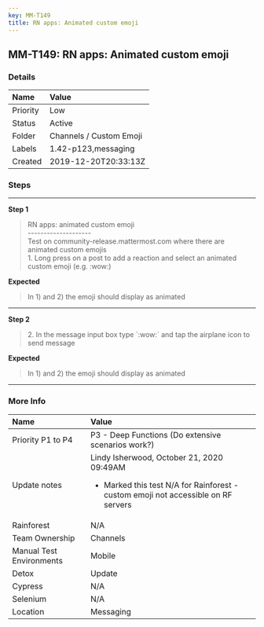 ```yaml
---
key: MM-T149
title: RN apps: Animated custom emoji
---
```


## MM-T149: RN apps: Animated custom emoji

### Details

| Name     | Value                   |
| :------- | :---------------------- |
| Priority | Low                     |
| Status   | Active                  |
| Folder   | Channels / Custom Emoji |
| Labels   | 1.42-p123,messaging     |
| Created  | 2019-12-20T20:33:13Z    |

### Steps

<hr/>

**Step 1**

> <article>RN apps: animated custom emoji<br>--------------------<br>Test on community-release.mattermost.com where there are animated custom emojis<br>1. Long press on a post to add a reaction and select an animated custom emoji (e.g. :wow:)</article>

**Expected**

> <article>In 1) and 2) the emoji should display as animated</article>

<hr/>

**Step 2**

> <article>2. In the message input box type `:wow:` and tap the airplane icon to send message</article>

**Expected**

> <article>In 1) and 2) the emoji should display as animated</article>

<hr/>

### More Info

| Name                     | Value                                                                                                                                      |
| :----------------------- | :----------------------------------------------------------------------------------------------------------------------------------------- |
| Priority P1 to P4        | P3 - Deep Functions (Do extensive scenarios work?)                                                                                         |
| Update notes             | Lindy Isherwood, October 21, 2020 09:49AM<ul><li>Marked this test N/A for Rainforest - custom emoji not accessible on RF servers</li></ul> |
| Rainforest               | N/A                                                                                                                                        |
| Team Ownership           | Channels                                                                                                                                   |
| Manual Test Environments | Mobile                                                                                                                                     |
| Detox                    | Update                                                                                                                                     |
| Cypress                  | N/A                                                                                                                                        |
| Selenium                 | N/A                                                                                                                                        |
| Location                 | Messaging                                                                                                                                  |
